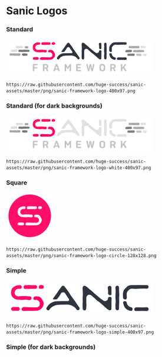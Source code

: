 # Sanic Logos

### Standard

![](/png/sanic-framework-logo-400x97.png)

`https://raw.githubusercontent.com/huge-success/sanic-assets/master/png/sanic-framework-logo-400x97.png`

### Standard (for dark backgrounds)

![](/png/sanic-framework-logo-white-400x97.png)

`https://raw.githubusercontent.com/huge-success/sanic-assets/master/png/sanic-framework-logo-white-400x97.png`

### Square

![](/png/sanic-framework-logo-circle-128x128.png)

`https://raw.githubusercontent.com/huge-success/sanic-assets/master/png/sanic-framework-logo-circle-128x128.png`

### Simple

![](/png/sanic-framework-logo-simple-400x97.png)

`https://raw.githubusercontent.com/huge-success/sanic-assets/master/png/sanic-framework-logo-simple-400x97.png`

### Simple (for dark backgrounds)
